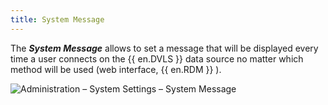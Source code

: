 ```yaml
---
title: System Message
---
```

The ***System Message*** allows to set a message that will be displayed every time a user connects on the {{ en.DVLS }} data source no matter which method will be used (web interface, {{ en.RDM }} ). 

![Administration – System Settings – System Message](https://webdevolutions.azureedge.net/docs/en/server/clip10375.png)

